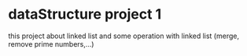 # dataStructure project 1
this project about linked list and some operation with linked list (merge, remove prime numbers,...)
